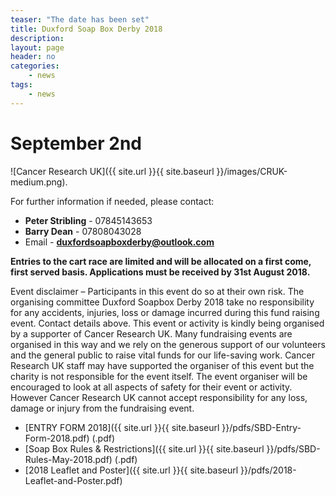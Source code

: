 ```yaml
---
teaser: "The date has been set"
title: Duxford Soap Box Derby 2018
description:
layout: page
header: no
categories:
    - news
tags:
    - news
---
```



# September 2nd 

![Cancer Research UK]({{ site.url }}{{ site.baseurl }}/images/CRUK-medium.png).

For further information if needed, please contact:
- **Peter Stribling** \- 07845143653
- **Barry Dean** - 07808043028
- Email - **duxfordsoapboxderby@outlook.com**

**Entries to the cart race are limited and will be allocated on a first come, first served basis. Applications must be received by 31st August 2018.**

Event disclaimer – Participants in this event do so at their own risk. The organising committee Duxford Soapbox Derby 2018 take no responsibility for any accidents, injuries, loss or damage incurred during this fund raising event. Contact details above. This event or activity is kindly being organised by a supporter of Cancer Research UK. Many fundraising events are organised in this way and we rely on the generous support of our volunteers and the general public to raise vital funds for our life-saving work. Cancer Research UK staff may have supported the organiser of this event but the charity is not responsible for the event itself. The event organiser will be encouraged to look at all aspects of safety for their event or activity. However Cancer Research UK cannot accept responsibility for any loss, damage or injury from the fundraising event.

  * [ENTRY FORM 2018]({{ site.url }}{{ site.baseurl }}/pdfs/SBD-Entry-Form-2018.pdf) (.pdf)
  * [Soap Box Rules & Restrictions]({{ site.url }}{{ site.baseurl }}/pdfs/SBD-Rules-May-2018.pdf) (.pdf)
  * [2018 Leaflet and Poster]({{ site.url }}{{ site.baseurl }}/pdfs/2018-Leaflet-and-Poster.pdf)
